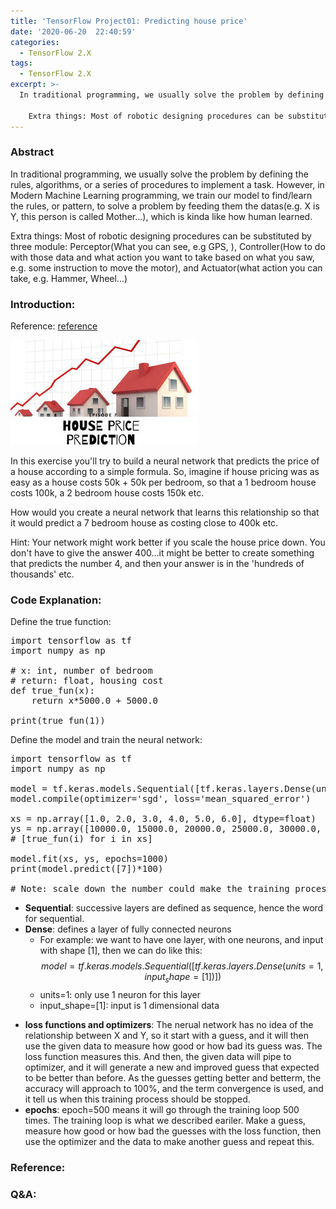 ```yaml
---
title: 'TensorFlow Project01: Predicting house price'
date: '2020-06-20  22:40:59'
categories:
  - TensorFlow 2.X
tags:
  - TensorFlow 2.X
excerpt: >-
  In traditional programming, we usually solve the problem by defining the rules, algorithms, or a series of procedures to implement a task. However, in Modern Machine Learning programming, we train our model to find/learn the rules, or pattern, to solve a problem by feeding them the datas(e.g. X is Y,  this person is called Mother...), which is kinda like how human learned.

    Extra things: Most of robotic designing procedures can be substituted by three module: Perceptor(What you can see, e.g GPS, ), Controller(How to do with those data and what action you want to take based on what you saw, e.g. some instruction to move the motor), and Actuator(what action you can take, e.g. Hammer, Wheel...)
---
```

### Abstract
  In traditional programming, we usually solve the problem by defining the rules, algorithms, or a series of procedures to implement a task. However, in Modern Machine Learning programming, we train our model to find/learn the rules, or pattern, to solve a problem by feeding them the datas(e.g. X is Y,  this person is called Mother...), which is kinda like how human learned.

  Extra things: Most of robotic designing procedures can be substituted by three module: Perceptor(What you can see, e.g GPS, ), Controller(How to do with those data and what action you want to take based on what you saw, e.g. some instruction to move the motor), and Actuator(what action you can take, e.g. Hammer, Wheel...)
### Introduction: 
Reference: [reference](https://colab.research.google.com/github/lmoroney/dlaicourse/blob/master/Exercises/Exercise%201%20-%20House%20Prices/Exercise_1_House_Prices_Question.ipynb#scrollTo=PUNO2E6SeURH)

![housing-price](/assets/images/2020-06-20-housing-price/download.jpg
)

In this exercise you'll try to build a neural network that predicts the price of a house according to a simple formula.
So, imagine if house pricing was as easy as a house costs 50k + 50k per bedroom, so that a 1 bedroom house costs 100k, a 2 bedroom house costs 150k etc.

How would you create a neural network that learns this relationship so that it would predict a 7 bedroom house as costing close to 400k etc.

Hint: Your network might work better if you scale the house price down. You don't have to give the answer 400...it might be better to create something that predicts the number 4, and then your answer is in the 'hundreds of thousands' etc.


### Code Explanation:

Define the true function:
<?prettify?>
<pre class="prettyprint cpp-html linenums">
import tensorflow as tf
import numpy as np

# x: int, number of bedroom
# return: float, housing cost
def true_fun(x):
    return x*5000.0 + 5000.0

print(true_fun(1))
</pre>

Define the model and train the neural network:
<?prettify?>
<pre class="prettyprint cpp-html linenums">
import tensorflow as tf
import numpy as np

model = tf.keras.models.Sequential([tf.keras.layers.Dense(units=1, input_shape=[1])])
model.compile(optimizer='sgd', loss='mean_squared_error')

xs = np.array([1.0, 2.0, 3.0, 4.0, 5.0, 6.0], dtype=float)
ys = np.array([10000.0, 15000.0, 20000.0, 25000.0, 30000.0, 35000.0], dtype=float)/100
# [true_fun(i) for i in xs]

model.fit(xs, ys, epochs=1000)
print(model.predict([7])*100)

# Note: scale down the number could make the training process easie
</pre>


* **Sequential**: successive layers are defined as sequence, hence the word for sequential.
* **Dense**: defines a layer of fully connected neurons
  * For example: we want to have one layer, with one neurons, and input with shape [1], then we can do like this: 
  $$ model = tf.keras.models.Sequential([tf.keras.layers.Dense(units=1, input_shape=[1])]) $$
  - units=1: only use 1 neuron for this layer
  - input_shape=[1]: input is 1 dimensional data
- **loss functions and optimizers**: The nerual network has no idea of the relationship between X and Y, so it start with a guess, and it will then use the given data to measure how good or how bad its guess was. The loss function measures this. And then, the given data will pipe to optimizer, and it will generate a new and improved guess that expected to be better than before. As the guesses getting better and betterm, the accuracy will approach to 100%, and the term convergence is used, and it tell us when this training process should be stopped. 
- **epochs**: epoch=500 means it will go through the training loop 500 times. The training loop is what we described eariler. Make a guess, measure how good or how bad the guesses with the loss function, then use the optimizer and the data to make another guess and repeat this. 

### Reference:
### Q&A: 

